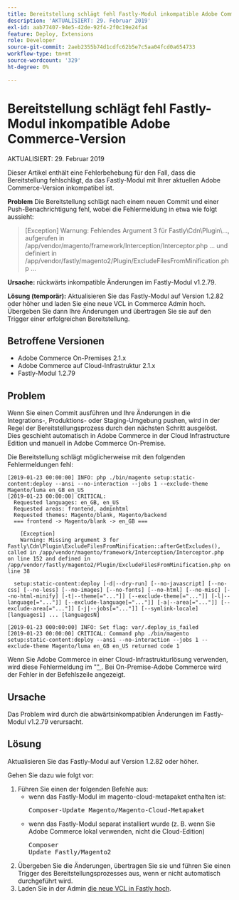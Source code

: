 ```yaml
---
title: Bereitstellung schlägt fehl Fastly-Modul inkompatible Adobe Commerce-Version
description: 'AKTUALISIERT: 29. Februar 2019'
exl-id: aab77407-94e5-42de-92f4-2f0c19e24fa4
feature: Deploy, Extensions
role: Developer
source-git-commit: 2aeb2355b74d1cdfc62b5e7c5aa04fcd0a654733
workflow-type: tm+mt
source-wordcount: '329'
ht-degree: 0%

---
```


# Bereitstellung schlägt fehl Fastly-Modul inkompatible Adobe Commerce-Version

AKTUALISIERT: 29. Februar 2019

Dieser Artikel enthält eine Fehlerbehebung für den Fall, dass die Bereitstellung fehlschlägt, da das Fastly-Modul mit Ihrer aktuellen Adobe Commerce-Version inkompatibel ist.

**Problem** Die Bereitstellung schlägt nach einem neuen Commit und einer Push-Benachrichtigung fehl, wobei die Fehlermeldung in etwa wie folgt aussieht:

>\[Exception\] Warnung: Fehlendes Argument 3 für Fastly\\Cdn\\Plugin\\…, aufgerufen in /app/vendor/magento/framework/Interception/Interceptor.php … und definiert in /app/vendor/fastly/magento2/Plugin/ExcludeFilesFromMinification.php …

**Ursache:** rückwärts inkompatible Änderungen im Fastly-Modul v1.2.79.

**Lösung (temporär):** Aktualisieren Sie das Fastly-Modul auf Version 1.2.82 oder höher und laden Sie eine neue VCL in Commerce Admin hoch. Übergeben Sie dann Ihre Änderungen und übertragen Sie sie auf den Trigger einer erfolgreichen Bereitstellung.

## Betroffene Versionen

* Adobe Commerce On-Premises 2.1.x
* Adobe Commerce auf Cloud-Infrastruktur 2.1.x
* Fastly-Modul 1.2.79

## Problem

Wenn Sie einen Commit ausführen und Ihre Änderungen in die Integrations-, Produktions- oder Staging-Umgebung pushen, wird in der Regel der Bereitstellungsprozess durch den nächsten Schritt ausgelöst. Dies geschieht automatisch in Adobe Commerce in der Cloud Infrastructure Edition und manuell in Adobe Commerce On-Premise.

Die Bereitstellung schlägt möglicherweise mit den folgenden Fehlermeldungen fehl:

```
[2019-01-23 00:00:00] INFO: php ./bin/magento setup:static-content:deploy --ansi --no-interaction --jobs 1 --exclude-theme Magento/luma en_GB en_US
[2019-01-23 00:00:00] CRITICAL:
  Requested languages: en_GB, en_US
  Requested areas: frontend, adminhtml
  Requested themes: Magento/blank, Magento/backend
  === frontend -> Magento/blank -> en_GB ===

    [Exception]
    Warning: Missing argument 3 for Fastly\Cdn\Plugin\ExcludeFilesFromMinification::afterGetExcludes(), called in /app/vendor/magento/framework/Interception/Interceptor.php on line 152 and defined in /app/vendor/fastly/magento2/Plugin/ExcludeFilesFromMinification.php on line 38

  setup:static-content:deploy [-d|--dry-run] [--no-javascript] [--no-css] [--no-less] [--no-images] [--no-fonts] [--no-html] [--no-misc] [--no-html-minify] [-t|--theme[="..."]] [--exclude-theme[="..."]] [-l|--language[="..."]] [--exclude-language[="..."]] [-a|--area[="..."]] [--exclude-area[="..."]] [-j|--jobs[="..."]] [--symlink-locale] [languages1] ... [languagesN]

[2019-01-23 000:00:00] INFO: Set flag: var/.deploy_is_failed
[2019-01-23 00:00:00] CRITICAL: Command php ./bin/magento setup:static-content:deploy --ansi --no-interaction --jobs 1 --exclude-theme Magento/luma en_GB en_US returned code 1
```

Wenn Sie Adobe Commerce in einer Cloud-Infrastrukturlösung verwenden, wird diese Fehlermeldung im &quot;[&quot; ](https://experienceleague.adobe.com/en/docs/commerce-cloud-service/user-guide/develop/test/log-locations). Bei On-Premise-Adobe Commerce wird der Fehler in der Befehlszeile angezeigt.

## Ursache

Das Problem wird durch die abwärtsinkompatiblen Änderungen im Fastly-Modul v1.2.79 verursacht.

## Lösung

Aktualisieren Sie das Fastly-Modul auf Version 1.2.82 oder höher.

Gehen Sie dazu wie folgt vor:

1. Führen Sie einen der folgenden Befehle aus:
   * wenn das Fastly-Modul im magento-cloud-metapaket enthalten ist:    <pre>Composer-Update Magento/Magento-Cloud-Metapaket</pre>
   * wenn das Fastly-Modul separat installiert wurde (z. B. wenn Sie Adobe Commerce lokal verwenden, nicht die Cloud-Edition) <pre>Composer Update Fastly/Magento2</pre>
1. Übergeben Sie die Änderungen, übertragen Sie sie und führen Sie einen Trigger des Bereitstellungsprozesses aus, wenn er nicht automatisch durchgeführt wird.
1. Laden Sie in der Admin [die neue VCL in Fastly hoch](https://experienceleague.adobe.com/en/docs/commerce-cloud-service/user-guide/cdn/setup-fastly/fastly-configuration#upload-vcl-snippets).
